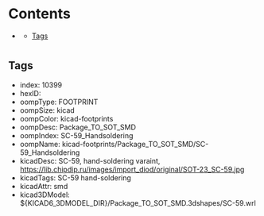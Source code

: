 



Contents
========

* [](#)
	* [Tags](#tags)

# 

## Tags

- index: 10399
- hexID: 
- oompType: FOOTPRINT
- oompSize: kicad
- oompColor: kicad-footprints
- oompDesc: Package_TO_SOT_SMD
- oompIndex: SC-59_Handsoldering
- oompName: kicad-footprints/Package_TO_SOT_SMD/SC-59_Handsoldering
- kicadDesc: SC-59, hand-soldering varaint, https://lib.chipdip.ru/images/import_diod/original/SOT-23_SC-59.jpg
- kicadTags: SC-59 hand-soldering
- kicadAttr: smd
- kicad3DModel: ${KICAD6_3DMODEL_DIR}/Package_TO_SOT_SMD.3dshapes/SC-59.wrl

